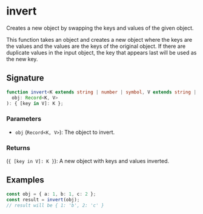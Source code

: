# invert

Creates a new object by swapping the keys and values of the given object.

This function takes an object and creates a new object where the keys are the values and the values are the keys of the original object. If there are duplicate values in the input object, the key that appears last will be used as the new key.

## Signature

```typescript
function invert<K extends string | number | symbol, V extends string | number | symbol>(
  obj: Record<K, V>
): { [key in V]: K };
```

### Parameters

- `obj` (`Record<K, V>`): The object to invert.

### Returns

(`{ [key in V]: K }`): A new object with keys and values inverted.

## Examples

```typescript
const obj = { a: 1, b: 1, c: 2 };
const result = invert(obj);
// result will be { 1: 'b', 2: 'c' }
```
